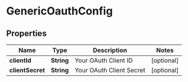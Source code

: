 # GenericOauthConfig

## Properties
Name | Type | Description | Notes
------------ | ------------- | ------------- | -------------
**clientId** | **String** | Your OAuth Client ID |  [optional]
**clientSecret** | **String** | Your OAuth Client Secret |  [optional]
